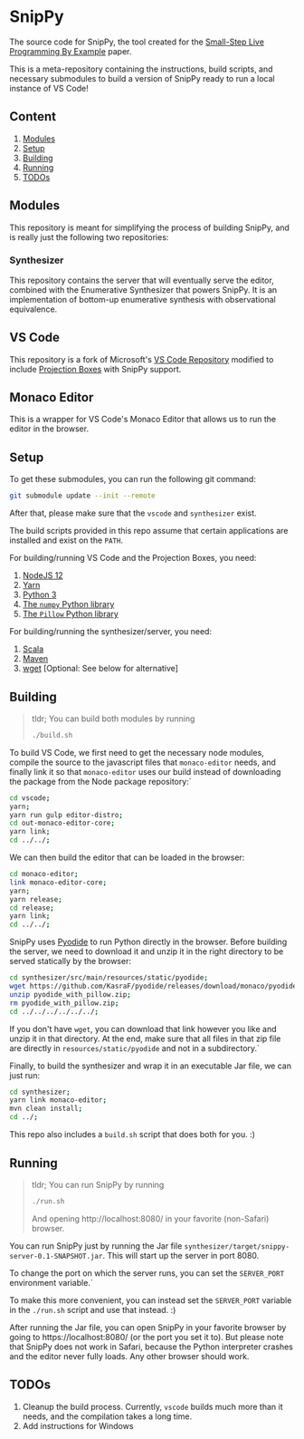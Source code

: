 # SnipPy

The source code for SnipPy, the tool created for the [Small-Step Live Programming By Example](https://dl.acm.org/doi/10.1145/3379337.3415869) paper.

This is a meta-repository containing the instructions, build scripts, and necessary submodules to build a version of SnipPy ready to run a local instance of VS Code!

## Content
1. [Modules](#modules)
2. [Setup](#setup)
3. [Building](#building)
4. [Running](#running)
5. [TODOs](#todos) 

## Modules
This repository is meant for simplifying the process of building SnipPy, and is really just the following two repositories:

### Synthesizer
This repository contains the server that will eventually serve the editor, combined with the Enumerative Synthesizer that powers SnipPy. It is an implementation of bottom-up enumerative synthesis with observational equivalence.

## VS Code
This repository is a fork of Microsoft's [VS Code Repository](https://github.com/microsoft/vscode) modified to include [Projection Boxes](https://cseweb.ucsd.edu/~lerner/papers/projection-boxes-chi2020.pdf) with SnipPy support.

## Monaco Editor
This is a wrapper for VS Code's Monaco Editor that allows us to run the editor in the browser.

## Setup
To get these submodules, you can run the following git command:

``` sh
git submodule update --init --remote
```

After that, please make sure that the `vscode` and `synthesizer` exist.

The build scripts provided in this repo assume that certain applications are installed and exist on the `PATH`.

For building/running VS Code and the Projection Boxes, you need:
1. [NodeJS 12](https://nodejs.org/en/)
2. [Yarn](https://yarnpkg.com/)
3. [Python 3](https://www.python.org/downloads/)
4. [The `numpy` Python library](https://numpy.org/install/)
5. [The `Pillow` Python library](https://pillow.readthedocs.io/en/stable/installation.html)  

For building/running the synthesizer/server, you need:
1. [Scala](https://scala-lang.org/)
2. [Maven](https://maven.apache.org/)
3. [wget](https://www.gnu.org/software/wget/) [Optional: See below for alternative] 

## Building

> tldr; You can build both modules by running
> 
> ``` sh
> ./build.sh
> ```

To build VS Code, we first need to get the necessary node modules, compile the source to the javascript files that `monaco-editor` needs, and finally link it so that `monaco-editor` uses our build instead of downloading the package from the Node package repository:`

``` sh
cd vscode;
yarn;
yarn run gulp editor-distro;
cd out-monaco-editor-core;
yarn link;
cd ../../;
```

We can then build the editor that can be loaded in the browser:

``` sh
cd monaco-editor;
link monaco-editor-core;
yarn;
yarn release;
cd release;
yarn link;
cd ../../;
```

SnipPy uses [Pyodide](https://pyodide.readthedocs.io/en/latest/) to run Python directly in the browser. Before building the server, we need to download it and unzip it in the right directory to be served statically by the browser:

``` sh
cd synthesizer/src/main/resources/static/pyodide;
wget https://github.com/KasraF/pyodide/releases/download/monaco/pyodide_with_pillow.zip;
unzip pyodide_with_pillow.zip;
rm pyodide_with_pillow.zip;
cd ../../../../../../;
```

If you don't have `wget`, you can download that link however you like and unzip it in that directory. At the end, make sure that all files in that zip file are directly in `resources/static/pyodide` and not in a subdirectory.`

Finally, to build the synthesizer and wrap it in an executable Jar file, we can just run:

``` sh
cd synthesizer;
yarn link monaco-editor;
mvn clean install;
cd ../;
```

This repo also includes a `build.sh` script that does both for you. :)

## Running

> tldr; You can run SnipPy by running
> ```sh
> ./run.sh
> ```
> And opening http://localhost:8080/ in your favorite (non-Safari) browser.

You can run SnipPy just by running the Jar file `synthesizer/target/snippy-server-0.1-SNAPSHOT.jar`. This will start up the server in port 8080.

To change the port on which the server runs, you can set the `SERVER_PORT` environment variable.`

To make this more convenient, you can instead set the `SERVER_PORT` variable in the `./run.sh` script and use that instead. :)

After running the Jar file, you can open SnipPy in your favorite browser by going to https://localhost:8080/ (or the port you set it to). But please note that SnipPy does not work in Safari, because the Python interpreter crashes and the editor never fully loads. Any other browser should work. 

## TODOs
1. Cleanup the build process. Currently, `vscode` builds much more than it needs, and the compilation takes a long time.
2. Add instructions for Windows
